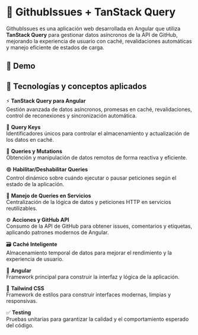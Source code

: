 # 🐙 GithubIssues + TanStack Query

GithubIssues es una aplicación web desarrollada en Angular que utiliza **TanStack Query** para gestionar datos asíncronos de la API de GitHub, mejorando la experiencia de usuario con caché, revalidaciones automáticas y manejo eficiente de estados de carga.

## 🚀 Demo

## 🧰 Tecnologías y conceptos aplicados

⚡ **TanStack Query para Angular**  
Gestión avanzada de datos asíncronos, promesas en caché, revalidaciones, control de reconexiones y sincronización automática.

🔑 **Query Keys**  
Identificadores únicos para controlar el almacenamiento y actualización de los datos en caché.

🔄 **Queries y Mutations**  
Obtención y manipulación de datos remotos de forma reactiva y eficiente.

🟢 **Habilitar/Deshabilitar Queries**  
Control dinámico sobre cuándo ejecutar o pausar peticiones según el estado de la aplicación.

🧩 **Manejo de Queries en Servicios**  
Centralización de la lógica de datos y peticiones HTTP en servicios reutilizables.

⚙️ **Acciones y GitHub API**  
Consumo de la API de GitHub para obtener issues, comentarios y etiquetas, aplicando patrones modernos de Angular.

🗃️ **Caché Inteligente**  
Almacenamiento temporal de datos para mejorar el rendimiento y la experiencia de usuario.

🔹 **Angular**  
Framework principal para construir la interfaz y lógica de la aplicación.

💅 **Tailwind CSS**  
Framework de estilos para construir interfaces modernas, limpias y responsivas.

✅ **Testing**  
Pruebas unitarias para garantizar la calidad y el comportamiento esperado del código.
